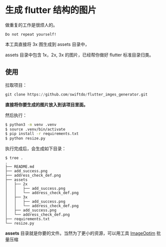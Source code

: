 # 生成 flutter 结构的图片

做重复的工作是很烦人的。

```
Do not repeat yourself!
```

本工具直接将 3x 图生成到 assets 目录中，

assets 目录中包含 1x，2x, 3x 的图片，已经帮你做好 flutter 标准目录归类。

## 使用

拉取项目：

```py
git clone https://github.com/swiftdo/flutter_imges_generator.git
```

**直接将你要生成的图片放入到该项目里面。**

然后执行：

```sh
$ python3 -m venv .venv 
$ source .venv/bin/activate
$ pip install -r requirements.txt
$ python resize.py
```


执行完成后，会生成如下目录：

```
$ tree .
.
├── README.md
├── add_success.png
├── address_check_def.png
├── assets
│   ├── 2x
│   │   ├── add_success.png
│   │   └── address_check_def.png
│   ├── 3x
│   │   ├── add_success.png
│   │   └── address_check_def.png
│   ├── add_success.png
│   └── address_check_def.png
├── requirements.txt
└── resize.py
```

**assets** 目录就是你要的文件。当然为了更小的资源，可以用工具 [ImageOptim](https://imageoptim.com/mac) 批量压缩